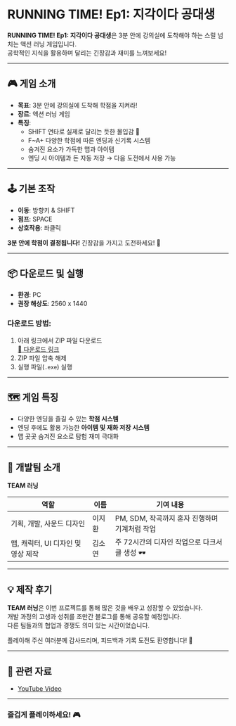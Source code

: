 # RUNNING TIME! Ep1: 지각이다 공대생

**RUNNING TIME! Ep1: 지각이다 공대생**은 3분 안에 강의실에 도착해야 하는 스릴 넘치는 액션 러닝 게임입니다.  
공학적인 지식을 활용하며 달리는 긴장감과 재미를 느껴보세요!

---

## 🎮 게임 소개

- **목표**: 3분 안에 강의실에 도착해 학점을 지켜라!
- **장르**: 액션 러닝 게임
- **특징**:
  - SHIFT 연타로 실제로 달리는 듯한 몰입감 🏃
  - F~A+ 다양한 학점에 따른 엔딩과 신기록 시스템
  - 숨겨진 요소가 가득한 맵과 아이템
  - 엔딩 시 아이템과 돈 자동 저장 → 다음 도전에서 사용 가능

---

## 🕹️ 기본 조작

- **이동**: 방향키 & SHIFT  
- **점프**: SPACE  
- **상호작용**: 좌클릭  

**3분 안에 학점이 결정됩니다!** 긴장감을 가지고 도전하세요! 🚀

---

## 📦 다운로드 및 실행

- **환경**: PC
- **권장 해상도**: 2560 x 1440

### 다운로드 방법:
1. 아래 링크에서 ZIP 파일 다운로드  
   [🔗 다운로드 링크](https://drive.google.com/file/d/1qk2Z3bLCLJJReZOf4gKYfLRdpXWwh8gD/view?usp=sharing)
2. ZIP 파일 압축 해제
3. 실행 파일(`.exe`) 실행

---

## 🗺️ 게임 특징

- 다양한 엔딩을 즐길 수 있는 **학점 시스템**
- 엔딩 후에도 활용 가능한 **아이템 및 재화 저장 시스템**
- 맵 곳곳 숨겨진 요소로 탐험 재미 극대화

---

## 👥 개발팀 소개

**TEAM 러닝**

| 역할              | 이름    | 기여 내용                                                |
|-------------------|---------|--------------------------------------------------------|
| 기획, 개발, 사운드 디자인 | 이지환 | PM, SDM, 작곡까지 혼자 진행하며 기계처럼 작업 |
| 맵, 캐릭터, UI 디자인 및 영상 제작 | 김소연 | 주 72시간의 디자인 작업으로 다크서클 생성 🕶️ |

---

## 💡 제작 후기

**TEAM 러닝**은 이번 프로젝트를 통해 많은 것을 배우고 성장할 수 있었습니다.  
개발 과정의 고생과 성취를 조만간 블로그를 통해 공유할 예정입니다.  
다른 팀들과의 협업과 경쟁도 의미 있는 시간이었습니다.  

플레이해 주신 여러분께 감사드리며, 피드백과 기록 도전도 환영합니다! 🚀

---

## 📂 관련 자료

- [YouTube Video](https://youtu.be/TIsIuyJ4QXg?feature=shared)

---

### 즐겁게 플레이하세요! 🎮
